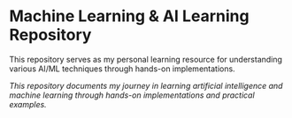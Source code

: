 # Machine Learning & AI Learning Repository

This repository serves as my personal learning resource for understanding various AI/ML techniques through hands-on implementations.



*This repository documents my journey in learning artificial intelligence and machine learning through hands-on implementations and practical examples.* 